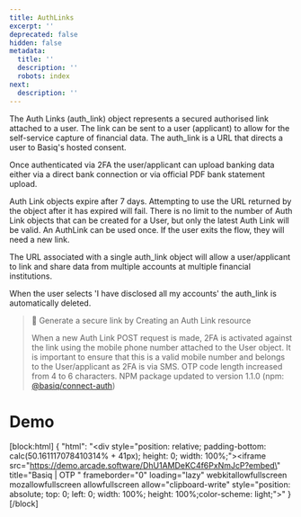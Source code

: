 ```yaml
---
title: AuthLinks
excerpt: ''
deprecated: false
hidden: false
metadata:
  title: ''
  description: ''
  robots: index
next:
  description: ''
---
```

The Auth Links (auth_link) object represents a secured authorised link attached to a user. The link can be sent to a user (applicant) to allow for the self-service capture of financial data. The auth_link is a URL that directs a user to Basiq's hosted consent.

Once authenticated via 2FA the user/applicant can upload banking data either via a direct bank connection or via official PDF bank statement upload.

Auth Link objects expire after 7 days. Attempting to use the URL returned by the object after it has expired will fail. There is no limit to the number of Auth Link objects that can be created for a User, but only the latest Auth Link will be valid.  An AuthLink can be used once. If the user exits the flow, they will need a new link.

The URL associated with a single auth_link object will allow a user/applicant to link and share data from multiple accounts at multiple financial institutions.

When the user selects 'I have disclosed all my accounts' the auth_link is automatically deleted.

> 📘 Generate a secure link by Creating an Auth Link resource
> 
> When a new Auth Link POST request is made, 2FA is activated against the link using the mobile phone number attached to the User object. It is important to ensure that this is a valid mobile number and belongs to the User/applicant as 2FA is via SMS. OTP code length increased from 4 to 6 characters. NPM package updated to version 1.1.0 (npm: [@basiq/connect-auth](https://www.npmjs.com/package/@basiq/connect-auth))

# Demo

[block:html]
{
  "html": "<div style=\"position: relative; padding-bottom: calc(50.161117078410314% + 41px); height: 0; width: 100%;\"><iframe src=\"https://demo.arcade.software/DhU1AMDeKC4f6PxNmJcP?embed\" title=\"Basiq | OTP \" frameborder=\"0\" loading=\"lazy\" webkitallowfullscreen mozallowfullscreen allowfullscreen allow=\"clipboard-write\" style=\"position: absolute; top: 0; left: 0; width: 100%; height: 100%;color-scheme: light;\"></iframe></div>"
}
[/block]